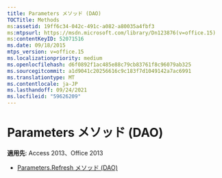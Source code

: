 ```yaml
---
title: Parameters メソッド (DAO)
TOCTitle: Methods
ms:assetid: 19ff6c34-042c-491c-a082-a80035a4fbf3
ms:mtpsurl: https://msdn.microsoft.com/library/Dn123876(v=office.15)
ms:contentKeyID: 52071516
ms.date: 09/18/2015
mtps_version: v=office.15
ms.localizationpriority: medium
ms.openlocfilehash: d6f0892f1ac485e88c79cb83761f8c96079ab325
ms.sourcegitcommit: a1d9041c20256616c9c183f7d1049142a7ac6991
ms.translationtype: MT
ms.contentlocale: ja-JP
ms.lasthandoff: 09/24/2021
ms.locfileid: "59626209"
---
```

# <a name="parameters-methods-dao"></a>Parameters メソッド (DAO)

**適用先**: Access 2013、Office 2013

- [Parameters.Refresh メソッド (DAO)](parameters-refresh-method-dao.md)

